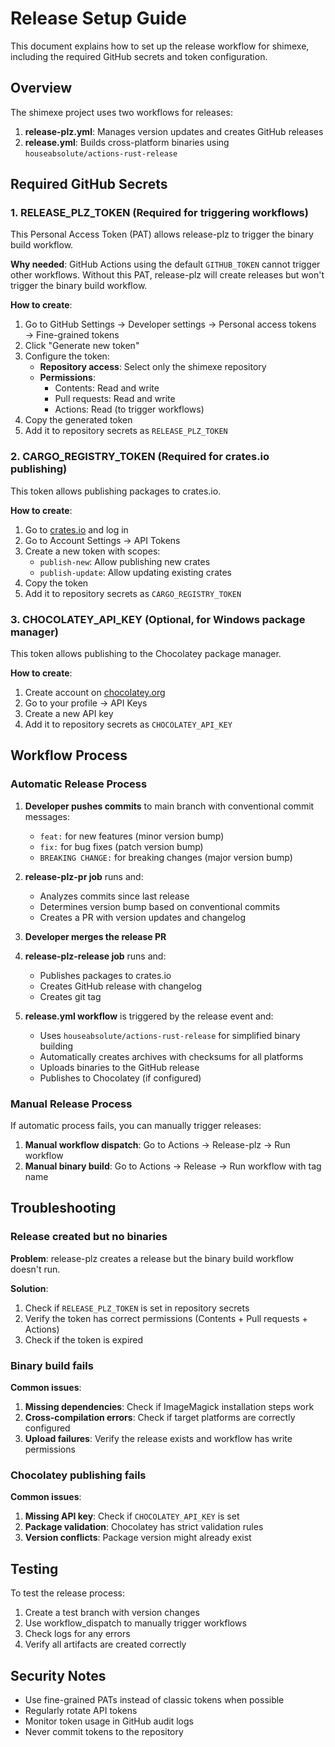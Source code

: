 # Release Setup Guide

This document explains how to set up the release workflow for shimexe, including the required GitHub secrets and token configuration.

## Overview

The shimexe project uses two workflows for releases:

1. **release-plz.yml**: Manages version updates and creates GitHub releases
2. **release.yml**: Builds cross-platform binaries using `houseabsolute/actions-rust-release`

## Required GitHub Secrets

### 1. RELEASE_PLZ_TOKEN (Required for triggering workflows)

This Personal Access Token (PAT) allows release-plz to trigger the binary build workflow.

**Why needed**: GitHub Actions using the default `GITHUB_TOKEN` cannot trigger other workflows. Without this PAT, release-plz will create releases but won't trigger the binary build workflow.

**How to create**:

1. Go to GitHub Settings → Developer settings → Personal access tokens → Fine-grained tokens
2. Click "Generate new token"
3. Configure the token:
   - **Repository access**: Select only the shimexe repository
   - **Permissions**:
     - Contents: Read and write
     - Pull requests: Read and write
     - Actions: Read (to trigger workflows)
4. Copy the generated token
5. Add it to repository secrets as `RELEASE_PLZ_TOKEN`

### 2. CARGO_REGISTRY_TOKEN (Required for crates.io publishing)

This token allows publishing packages to crates.io.

**How to create**:

1. Go to [crates.io](https://crates.io/) and log in
2. Go to Account Settings → API Tokens
3. Create a new token with scopes:
   - `publish-new`: Allow publishing new crates
   - `publish-update`: Allow updating existing crates
4. Copy the token
5. Add it to repository secrets as `CARGO_REGISTRY_TOKEN`

### 3. CHOCOLATEY_API_KEY (Optional, for Windows package manager)

This token allows publishing to the Chocolatey package manager.

**How to create**:

1. Create account on [chocolatey.org](https://chocolatey.org/)
2. Go to your profile → API Keys
3. Create a new API key
4. Add it to repository secrets as `CHOCOLATEY_API_KEY`

## Workflow Process

### Automatic Release Process

1. **Developer pushes commits** to main branch with conventional commit messages:
   - `feat:` for new features (minor version bump)
   - `fix:` for bug fixes (patch version bump)
   - `BREAKING CHANGE:` for breaking changes (major version bump)

2. **release-plz-pr job** runs and:
   - Analyzes commits since last release
   - Determines version bump based on conventional commits
   - Creates a PR with version updates and changelog

3. **Developer merges the release PR**

4. **release-plz-release job** runs and:
   - Publishes packages to crates.io
   - Creates GitHub release with changelog
   - Creates git tag

5. **release.yml workflow** is triggered by the release event and:
   - Uses `houseabsolute/actions-rust-release` for simplified binary building
   - Automatically creates archives with checksums for all platforms
   - Uploads binaries to the GitHub release
   - Publishes to Chocolatey (if configured)

### Manual Release Process

If automatic process fails, you can manually trigger releases:

1. **Manual workflow dispatch**: Go to Actions → Release-plz → Run workflow
2. **Manual binary build**: Go to Actions → Release → Run workflow with tag name

## Troubleshooting

### Release created but no binaries

**Problem**: release-plz creates a release but the binary build workflow doesn't run.

**Solution**: 
1. Check if `RELEASE_PLZ_TOKEN` is set in repository secrets
2. Verify the token has correct permissions (Contents + Pull requests + Actions)
3. Check if the token is expired

### Binary build fails

**Common issues**:
1. **Missing dependencies**: Check if ImageMagick installation steps work
2. **Cross-compilation errors**: Check if target platforms are correctly configured
3. **Upload failures**: Verify the release exists and workflow has write permissions

### Chocolatey publishing fails

**Common issues**:
1. **Missing API key**: Check if `CHOCOLATEY_API_KEY` is set
2. **Package validation**: Chocolatey has strict validation rules
3. **Version conflicts**: Package version might already exist

## Testing

To test the release process:

1. Create a test branch with version changes
2. Use workflow_dispatch to manually trigger workflows
3. Check logs for any errors
4. Verify all artifacts are created correctly

## Security Notes

- Use fine-grained PATs instead of classic tokens when possible
- Regularly rotate API tokens
- Monitor token usage in GitHub audit logs
- Never commit tokens to the repository
